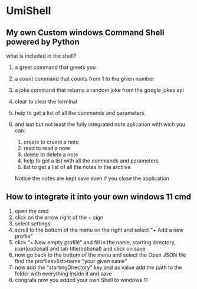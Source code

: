 # UmiShell
## My own Custom windows Command Shell powered by Python

what is included in the shell?
1. a greet command that greets you
2. a count command that counts from 1 to the given number
3. a joke command that returns a random joke from the google jokes api
4. clear to clear the terminal
5. help to get a list of all the commands and parameters
6. and last but not least the fully integrated note aplication with wich you can:
      1. create to create a note
      2. read to read a note
      3. delete to delete a note
      4. help to get a list with all the commands and parameters
      5. list to get a list of all the notes in the archive
      
      Notice the notes are kept save even if you close the application


## How to integrate it into your own windows 11 cmd

1. open the cmd
2. click on the arrow right of the + sign
3. select settings
4. scroll to the bottom of the menu on the right and select "+ Add a new profile"
5. click "+ New empty profile" and fill in the name, starting directory, icon(optional) and tab title(optional) and click on save
6. now go back to the bottom of the menu and select the Open JSON file find the profiles>list>name:"your given name"
7. now add the "startingDirectory" key and as value add the path to the folder with everything inside it and save 
8. congrats now you added your own Shell to windows 11
